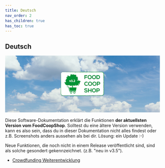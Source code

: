```yaml
---
title: Deutsch
nav_order: 2
has_children: true
has_toc: true
---
```

## Deutsch

![](https://raw.githubusercontent.com/foodcoopshop/foodcoopshop/main/webroot/files/images/sliders/demo-slider.jpg)

Diese Software-Dokumentation erklärt die Funktionen **der aktuellsten Version vom FoodCoopShop**. Solltest du eine ältere Version verwenden, kann es also sein, dass du in dieser Dokumentation nicht alles findest oder z.B. Screenshots anders aussehen als bei dir. Lösung: ein Update :-)

Neue Funktionen, die noch nicht in einem Release veröffentlicht sind, sind als solche gesondert gekennzeichnet. (z.B. "neu in v3.5").

* [Crowdfunding Weiterentwicklung](https://www.foodcoopshop.com/crowdfunding-weiterentwicklung)
